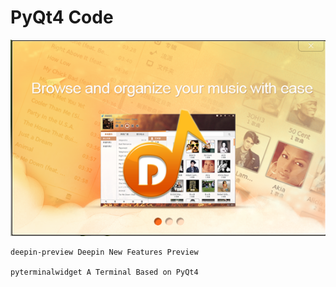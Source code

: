 PyQt4 Code
===============

![photo01](./screenshots/deepin-preview.png)

	deepin-preview Deepin New Features Preview 

	pyterminalwidget A Terminal Based on PyQt4

